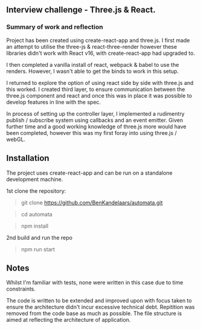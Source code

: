 ## Interview challenge - Three.js & React. ##

### Summary of work and reflection

Project has been created using create-react-app and three.js. I first made an attempt to utilise the three-js & react-three-render however these libraries didn't work with React v16, with create-react-app had upgraded to.

I then completed a vanilla install of react, webpack & babel to use the renders. However, I wasn't able to get the binds to work in this setup.

I returned to explore the option of using react side by side with three.js and this worked. I created third layer, to ensure communication between the three.js component and react and once this was in place it was possible to develop features in line with the spec. 

In process of setting up the controller layer, I implemented a rudimentry publish / subscribe system using callbacks and an event emitter. Given further time and a good working knowledge of three.js more would have been completed, however this was my first foray into using three.js / webGL.

## Installation ##

The project uses create-react-app and can be run on a standalone development machine.

1st clone the repository:
> git clone https://github.com/BenKandelaars/automata.git

> cd automata

> npm install

2nd build and run the repo
> npm run start

## Notes ##
Whilst I'm familiar with tests, none were written in this case due to time constraints. 

The code is written to be extended and improved upon with focus taken to ensure the architecture didn't incur excessive technical debt. Repitition was removed from the code base as much as possible. The file structure is aimed at reflecting the architecture of application. 